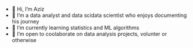 - 👋 Hi, I’m Aziz 
- 👀 I’m a data analyst and data scidata scientist who enjoys documenting his journey
- 🌱 I’m currently learning statistics and ML algorithms
- 💞️ I’m open to coolaborate on data analysis projects, volunter or otherwise

<!---
Azimovich41/Azimovich41 is a ✨ special ✨ repository because its `README.md` (this file) appears on your GitHub profile.
You can click the Preview link to take a look at your changes.
--->
